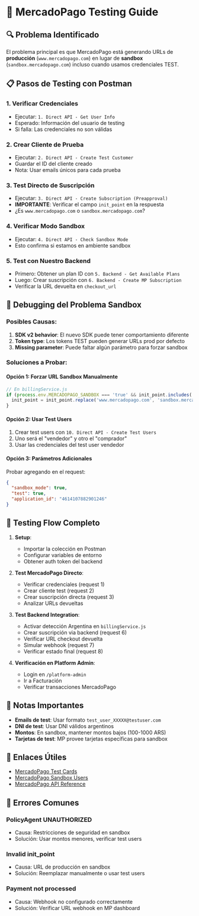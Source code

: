 # 🎯 MercadoPago Testing Guide

## 🔍 Problema Identificado
El problema principal es que MercadoPago está generando URLs de **producción** (`www.mercadopago.com`) en lugar de **sandbox** (`sandbox.mercadopago.com`) incluso cuando usamos credenciales TEST.

## 📋 Pasos de Testing con Postman

### 1. **Verificar Credenciales** 
- Ejecutar: `1. Direct API - Get User Info`
- Esperado: Información del usuario de testing
- Si falla: Las credenciales no son válidas

### 2. **Crear Cliente de Prueba**
- Ejecutar: `2. Direct API - Create Test Customer`
- Guardar el ID del cliente creado
- Nota: Usar emails únicos para cada prueba

### 3. **Test Directo de Suscripción**
- Ejecutar: `3. Direct API - Create Subscription (Preapproval)`
- **IMPORTANTE**: Verificar el campo `init_point` en la respuesta
- ¿Es `www.mercadopago.com` o `sandbox.mercadopago.com`?

### 4. **Verificar Modo Sandbox**
- Ejecutar: `4. Direct API - Check Sandbox Mode`
- Esto confirma si estamos en ambiente sandbox

### 5. **Test con Nuestro Backend**
- Primero: Obtener un plan ID con `5. Backend - Get Available Plans`
- Luego: Crear suscripción con `6. Backend - Create MP Subscription`
- Verificar la URL devuelta en `checkout_url`

## 🐛 Debugging del Problema Sandbox

### Posibles Causas:
1. **SDK v2 behavior**: El nuevo SDK puede tener comportamiento diferente
2. **Token type**: Los tokens TEST pueden generar URLs prod por defecto
3. **Missing parameter**: Puede faltar algún parámetro para forzar sandbox

### Soluciones a Probar:

#### Opción 1: Forzar URL Sandbox Manualmente
```javascript
// En billingService.js
if (process.env.MERCADOPAGO_SANDBOX === 'true' && init_point.includes('www.mercadopago.com')) {
  init_point = init_point.replace('www.mercadopago.com', 'sandbox.mercadopago.com');
}
```

#### Opción 2: Usar Test Users
1. Crear test users con `10. Direct API - Create Test Users`
2. Uno será el "vendedor" y otro el "comprador"
3. Usar las credenciales del test user vendedor

#### Opción 3: Parámetros Adicionales
Probar agregando en el request:
```json
{
  "sandbox_mode": true,
  "test": true,
  "application_id": "4614107882901246"
}
```

## 🧪 Testing Flow Completo

1. **Setup**:
   - Importar la colección en Postman
   - Configurar variables de entorno
   - Obtener auth token del backend

2. **Test MercadoPago Directo**:
   - Verificar credenciales (request 1)
   - Crear cliente test (request 2)
   - Crear suscripción directa (request 3)
   - Analizar URLs devueltas

3. **Test Backend Integration**:
   - Activar detección Argentina en `billingService.js`
   - Crear suscripción via backend (request 6)
   - Verificar URL checkout devuelta
   - Simular webhook (request 7)
   - Verificar estado final (request 8)

4. **Verificación en Platform Admin**:
   - Login en `/platform-admin`
   - Ir a Facturación
   - Verificar transacciones MercadoPago

## 📝 Notas Importantes

- **Emails de test**: Usar formato `test_user_XXXXX@testuser.com`
- **DNI de test**: Usar DNI válidos argentinos
- **Montos**: En sandbox, mantener montos bajos (100-1000 ARS)
- **Tarjetas de test**: MP provee tarjetas específicas para sandbox

## 🔗 Enlaces Útiles

- [MercadoPago Test Cards](https://www.mercadopago.com.ar/developers/es/docs/checkout-api/additional-content/test-cards)
- [MercadoPago Sandbox Users](https://www.mercadopago.com.ar/developers/panel/test-users)
- [MercadoPago API Reference](https://www.mercadopago.com.ar/developers/es/reference)

## 🚨 Errores Comunes

### PolicyAgent UNAUTHORIZED
- Causa: Restricciones de seguridad en sandbox
- Solución: Usar montos menores, verificar test users

### Invalid init_point
- Causa: URL de producción en sandbox
- Solución: Reemplazar manualmente o usar test users

### Payment not processed
- Causa: Webhook no configurado correctamente
- Solución: Verificar URL webhook en MP dashboard